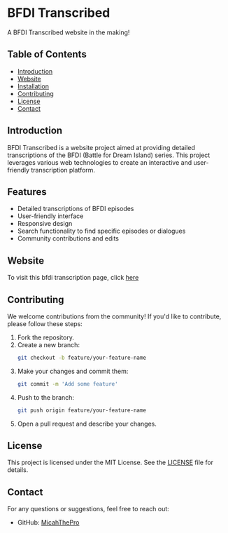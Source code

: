 # BFDI Transcribed

A BFDI Transcribed website in the making!

## Table of Contents
- [Introduction](#introduction)
- [Website](#website)
- [Installation](#installation)
- [Contributing](#contributing)
- [License](#license)
- [Contact](#contact)

## Introduction

BFDI Transcribed is a website project aimed at providing detailed transcriptions of the BFDI (Battle for Dream Island) series. This project leverages various web technologies to create an interactive and user-friendly transcription platform.

## Features

- Detailed transcriptions of BFDI episodes
- User-friendly interface
- Responsive design
- Search functionality to find specific episodes or dialogues
- Community contributions and edits

## Website

To visit this bfdi transcription page, click [here](MicahThePro.github.io/bfditranscribed)

## Contributing

We welcome contributions from the community! If you'd like to contribute, please follow these steps:

1. Fork the repository.
2. Create a new branch:
    ```sh
    git checkout -b feature/your-feature-name
    ```
3. Make your changes and commit them:
    ```sh
    git commit -m 'Add some feature'
    ```
4. Push to the branch:
    ```sh
    git push origin feature/your-feature-name
    ```
5. Open a pull request and describe your changes.

## License

This project is licensed under the MIT License. See the [LICENSE](LICENSE) file for details.

## Contact

For any questions or suggestions, feel free to reach out:

- GitHub: [MicahThePro](https://github.com/MicahThePro)
